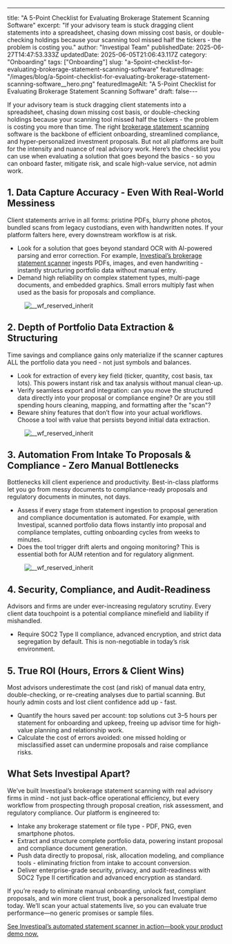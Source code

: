 ---
title: "A 5-Point Checklist for Evaluating Brokerage Statement Scanning Software"
excerpt: "If your advisory team is stuck dragging client statements into a spreadsheet, chasing down missing cost basis, or double-checking holdings because your scanning tool missed half the tickers - the problem is costing you."
author: "Investipal Team"
publishedDate: 2025-06-27T14:47:53.333Z
updatedDate: 2025-06-05T21:06:43.117Z
category: "Onboarding"
tags: ["Onboarding"]
slug: "a-5point-checklist-for-evaluating-brokerage-statement-scanning-software"
featuredImage: "/images/blog/a-5point-checklist-for-evaluating-brokerage-statement-scanning-software__hero.png"
featuredImageAlt: "A 5-Point Checklist for Evaluating Brokerage Statement Scanning Software"
draft: false---
<p id="">If your advisory team is stuck dragging client statements into a spreadsheet, chasing down missing cost basis, or double-checking holdings because your scanning tool missed half the tickers - the problem is costing you more than time. The right <a href="/features/automated-statement-scanner">brokerage statement scanning</a> software is the backbone of efficient onboarding, streamlined compliance, and hyper-personalized investment proposals. But not all platforms are built for the intensity and nuance of real advisory work. Here’s the checklist you can use when evaluating a solution that goes beyond the basics - so you can onboard faster, mitigate risk, and scale high-value service, not admin work.</p><h2 id="">1. Data Capture Accuracy - Even With Real-World Messiness</h2><p id="">Client statements arrive in all forms: pristine PDFs, blurry phone photos, bundled scans from legacy custodians, even with handwritten notes. If your platform falters here, every downstream workflow is at risk.</p><ul id=""><li id="">Look for a solution that goes beyond standard OCR with AI-powered parsing and error correction. For example, <a href="/blog/how-ai-powered-brokerage-statement-scanning-is-transforming-compliance-trade-monitoring" id="">Investipal’s brokerage statement scanner</a> ingests PDFs, images, and even handwriting - instantly structuring portfolio data without manual entry.</li><li id="">Demand high reliability on complex statement types, multi-page documents, and embedded graphics. Small errors multiply fast when used as the basis for proposals and compliance.</li></ul><figure class="w-richtext-figure-type-image w-richtext-align-fullwidth" style="max-width:2240px" data-rt-type="image" data-rt-align="fullwidth" data-rt-max-width="2240px"><div><img src="/images/blog/a-5point-checklist-for-evaluating-brokerage-statement-scanning-software__67b65ad0b0df9e913c0f96f3_Why_20Customer_20Acquisition_20Costs_20Are_20Rising_20for_20Financial_20Advisors_20_And_20What_20To_20Do_20About_20It__20_8_.png" loading="lazy" alt="__wf_reserved_inherit"></div></figure><h2 id="">2. Depth of Portfolio Data Extraction & Structuring</h2><p id="">Time savings and compliance gains only materialize if the scanner captures ALL the portfolio data you need - not just symbols and balances.</p><ul id=""><li id="">Look for extraction of every key field (ticker, quantity, cost basis, tax lots). This powers instant risk and tax analysis without manual clean-up.</li><li id="">Verify seamless export and integration: can you move the structured data directly into your proposal or compliance engine? Or are you still spending hours cleaning, mapping, and formatting after the "scan"?</li><li id="">Beware shiny features that don’t flow into your actual workflows. Choose a tool with value that persists beyond initial data extraction.</li></ul><figure class="w-richtext-figure-type-image w-richtext-align-fullwidth" style="max-width:2240px" data-rt-type="image" data-rt-align="fullwidth" data-rt-max-width="2240px"><div><img src="/images/blog/a-5point-checklist-for-evaluating-brokerage-statement-scanning-software__67e4278bd19f14e8eb7677af_Incorporating_20Client_20Parameters_20_18_.png" loading="lazy" alt="__wf_reserved_inherit"></div></figure><h2 id="">3. Automation From Intake To Proposals & Compliance - Zero Manual Bottlenecks</h2><p id="">Bottlenecks kill client experience and productivity. Best-in-class platforms let you go from messy documents to compliance-ready proposals and regulatory documents in minutes, not days.</p><ul id=""><li id="">Assess if every stage from statement ingestion to proposal generation and compliance documentation is automated. For example, with Investipal, scanned portfolio data flows instantly into proposal and compliance templates, cutting onboarding cycles from weeks to minutes.</li><li id="">Does the tool trigger drift alerts and ongoing monitoring? This is essential both for AUM retention and for regulatory alignment.</li></ul><figure class="w-richtext-figure-type-image w-richtext-align-fullwidth" style="max-width:2048px" data-rt-type="image" data-rt-align="fullwidth" data-rt-max-width="2048px"><div><img src="/images/blog/a-5point-checklist-for-evaluating-brokerage-statement-scanning-software__67d33ff9b13b3e48365fb523_PRIVATE_20WEALTH_20MANAGEMENT.png" loading="lazy" alt="__wf_reserved_inherit"></div></figure><h2 id="">4. Security, Compliance, and Audit-Readiness</h2><p id="">Advisors and firms are under ever-increasing regulatory scrutiny. Every client data touchpoint is a potential compliance minefield and liability if mishandled.</p><ul id=""><li id="">Require SOC2 Type II compliance, advanced encryption, and strict data segregation by default. This is non-negotiable in today’s risk environment.</li></ul><h2 id="">5. True ROI (Hours, Errors & Client Wins)</h2><p id="">Most advisors underestimate the cost (and risk) of manual data entry, double-checking, or re-creating analyses due to partial scanning. But hourly admin costs and lost client confidence add up - fast.</p><ul id=""><li id="">Quantify the hours saved per account: top solutions cut 3–5 hours per statement for onboarding and upkeep, freeing up advisor time for high-value planning and relationship work.</li><li id="">Calculate the cost of errors avoided: one missed holding or misclassified asset can undermine proposals and raise compliance risks.</li></ul><h2 id="">What Sets Investipal Apart?</h2><p id="">We’ve built Investipal’s brokerage statement scanning with real advisory firms in mind - not just back-office operational efficiency, but every workflow from prospecting through proposal creation, risk assessment, and regulatory compliance. Our platform is engineered to:</p><ul id=""><li id="">Intake any brokerage statement or file type - PDF, PNG, even smartphone photos.</li><li id="">Extract and structure complete portfolio data, powering instant proposal and compliance document generation.</li><li id="">Push data directly to proposal, risk, allocation modeling, and compliance tools - eliminating friction from intake to account conversion.</li><li id="">Deliver enterprise-grade security, privacy, and audit-readiness with SOC2 Type II certification and advanced encryption as standard.</li></ul><p id="">If you’re ready to eliminate manual onboarding, unlock fast, compliant proposals, and win more client trust, book a personalized Investipal demo today. We’ll scan your actual statements live, so you can evaluate true performance—no generic promises or sample files.</p><p id=""><a href="/book-a-demo" id="">See Investipal’s automated statement scanner in action—book your product demo now.</a></p>